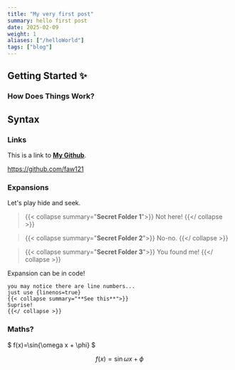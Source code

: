 ```yaml
---
title: "My very first post"
summary: hello first post
date: 2025-02-09
weight: 1
aliases: ["/helloWorld"]
tags: ["blog"]
---
```


## Getting Started ✨
### How Does Things Work?
## Syntax
### Links
This is a link to **[My Github](https://github.com/faw121)**.

https://github.com/faw121

### Expansions

Let's play hide and seek.
> {{< collapse summary="**Secret Folder 1**">}}
Not here!
{{</ collapse >}}

> {{< collapse summary="**Secret Folder 2**">}}
No-no.
{{</ collapse >}}

> {{< collapse summary="**Secret Folder 3**">}}
You found me!
{{</ collapse >}}

Expansion can be in code!
```text {linenos=true}
you may notice there are line numbers...
just use {linenos=true}
{{< collapse summary="**See this**">}}
Suprise!
{{</ collapse >}}
```

### Maths?
$ f(x)=\sin{\omega x + \phi} $

$$
f(x)=\sin{\omega x + \phi}
$$